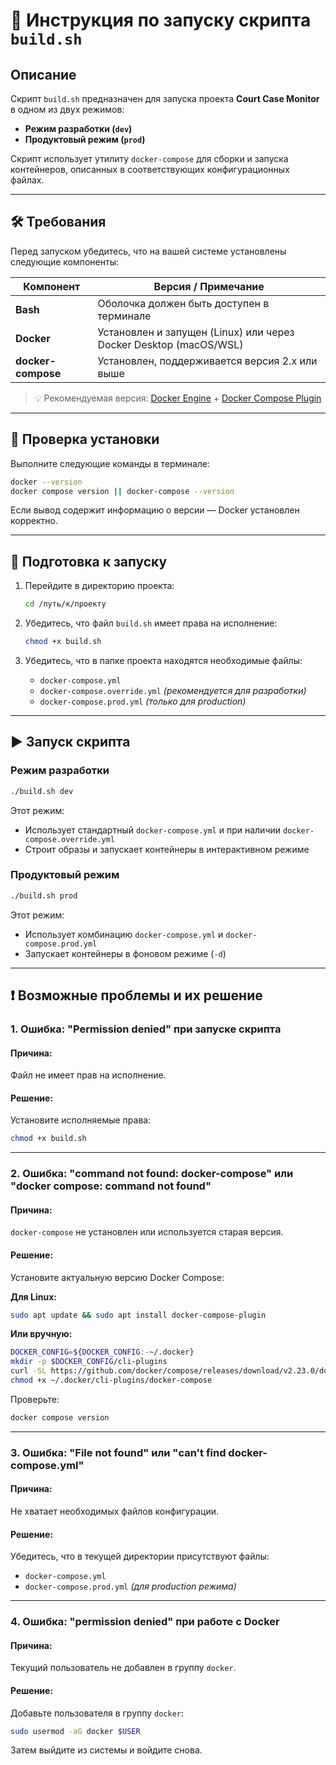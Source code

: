 # 📄 Инструкция по запуску скрипта `build.sh`

## Описание

Скрипт `build.sh` предназначен для запуска проекта **Court Case Monitor** в одном из двух режимов:

- **Режим разработки (`dev`)**
- **Продуктовый режим (`prod`)**

Скрипт использует утилиту `docker-compose` для сборки и запуска контейнеров, описанных в соответствующих конфигурационных файлах.

---

## 🛠 Требования

Перед запуском убедитесь, что на вашей системе установлены следующие компоненты:

| Компонент | Версия / Примечание |
|----------|----------------------|
| **Bash** | Оболочка должен быть доступен в терминале |
| **Docker** | Установлен и запущен (Linux) или через Docker Desktop (macOS/WSL) |
| **docker-compose** | Установлен, поддерживается версия 2.x или выше |

> 💡 Рекомендуемая версия: [Docker Engine](https://docs.docker.com/engine/install/) + [Docker Compose Plugin](https://docs.docker.com/compose/install/linux/)

---

## 🧪 Проверка установки

Выполните следующие команды в терминале:

```bash
docker --version
docker compose version || docker-compose --version
```

Если вывод содержит информацию о версии — Docker установлен корректно.

---

## 🔧 Подготовка к запуску

1. Перейдите в директорию проекта:
   ```bash
   cd /путь/к/проекту
   ```

2. Убедитесь, что файл `build.sh` имеет права на исполнение:
   ```bash
   chmod +x build.sh
   ```

3. Убедитесь, что в папке проекта находятся необходимые файлы:
   - `docker-compose.yml`
   - `docker-compose.override.yml` *(рекомендуется для разработки)*
   - `docker-compose.prod.yml` *(только для production)*

---

## ▶️ Запуск скрипта

### Режим разработки
```bash
./build.sh dev
```
Этот режим:
- Использует стандартный `docker-compose.yml` и при наличии `docker-compose.override.yml`
- Строит образы и запускает контейнеры в интерактивном режиме

### Продуктовый режим
```bash
./build.sh prod
```
Этот режим:
- Использует комбинацию `docker-compose.yml` и `docker-compose.prod.yml`
- Запускает контейнеры в фоновом режиме (`-d`)

---

## ❗ Возможные проблемы и их решение

### 1. **Ошибка: "Permission denied" при запуске скрипта**

#### Причина:
Файл не имеет прав на исполнение.

#### Решение:
Установите исполняемые права:
```bash
chmod +x build.sh
```

---

### 2. **Ошибка: "command not found: docker-compose" или "docker compose: command not found"**

#### Причина:
`docker-compose` не установлен или используется старая версия.

#### Решение:
Установите актуальную версию Docker Compose:

**Для Linux:**
```bash
sudo apt update && sudo apt install docker-compose-plugin
```

**Или вручную:**
```bash
DOCKER_CONFIG=${DOCKER_CONFIG:-~/.docker}
mkdir -p $DOCKER_CONFIG/cli-plugins
curl -SL https://github.com/docker/compose/releases/download/v2.23.0/docker-compose-linux-x86_64 -o ~/.docker/cli-plugins/docker-compose
chmod +x ~/.docker/cli-plugins/docker-compose
```

Проверьте:
```bash
docker compose version
```

---

### 3. **Ошибка: "File not found" или "can't find docker-compose.yml"**

#### Причина:
Не хватает необходимых файлов конфигурации.

#### Решение:
Убедитесь, что в текущей директории присутствуют файлы:
- `docker-compose.yml`
- `docker-compose.prod.yml` *(для production режима)*

---

### 4. **Ошибка: "permission denied" при работе с Docker**

#### Причина:
Текущий пользователь не добавлен в группу `docker`.

#### Решение:
Добавьте пользователя в группу `docker`:
```bash
sudo usermod -aG docker $USER
```
Затем выйдите из системы и войдите снова.
